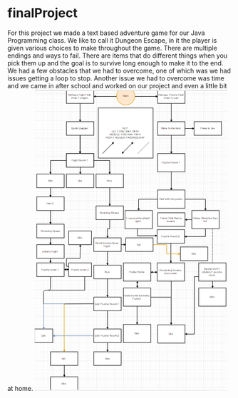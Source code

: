 # finalProject
For this project we made a text based adventure game for our Java Programming class.
We like to call it Dungeon Escape, in it the player is given various choices to make throughout the game.
There are multiple endings and ways to fail. There are items that do different things when you pick them up and the goal is to survive long enough to make it to the end.
We had a few obstacles that we had to overcome, one of which was we had issues getting a loop to stop. Another issue we had to overcome was time and we came in after school and worked on our project and even a little bit at home.
<img src="FlowChartFinal.PNG">
